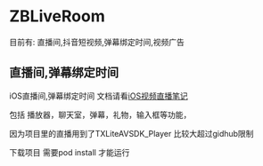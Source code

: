 # ZBLiveRoom
目前有:  直播间,抖音短视频,弹幕绑定时间,视频广告

## 直播间,弹幕绑定时间

iOS直播间,弹幕绑定时间 文档请看[iOS视频直播笔记](https://www.jianshu.com/p/c81da8d2228f)

包括 播放器，聊天室，弹幕，礼物，输入框等功能，




因为项目里的直播用到了TXLiteAVSDK_Player 比较大超过gidhub限制

下载项目 需要pod install 才能运行
